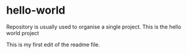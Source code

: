 # hello-world
Repository is usually used to organise a single project. This is the hello world project

This is my first edit of the readme file.
